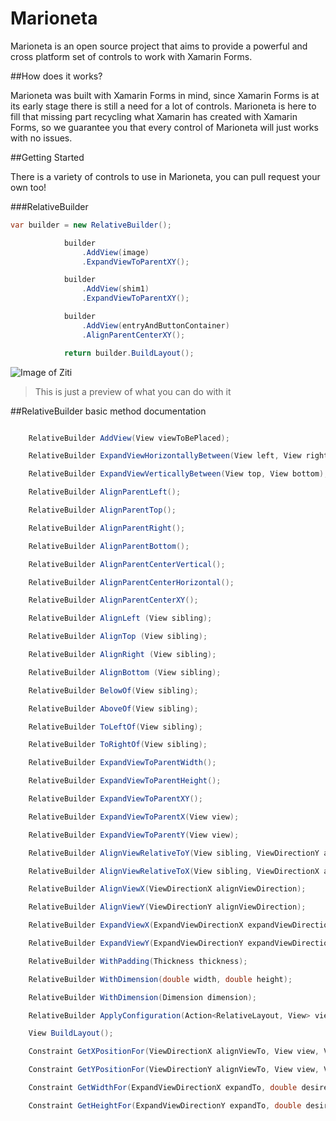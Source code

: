 # Marioneta
Marioneta is an open source project that aims to provide a powerful and cross platform set of controls to work with Xamarin Forms.

##How does it works?

Marioneta was built with Xamarin Forms in mind, since Xamarin Forms is at its early stage there is still a need for a lot of controls. Marioneta is here to fill that missing part recycling what Xamarin has created with Xamarin Forms, so we guarantee you that every control of Marioneta will just works with no issues.

##Getting Started

There is a variety of controls to use in Marioneta, you can pull request your own too!

###RelativeBuilder

```cs
var builder = new RelativeBuilder();

			builder
				.AddView(image)
				.ExpandViewToParentXY();

			builder
				.AddView(shim1)
				.ExpandViewToParentXY();

			builder
				.AddView(entryAndButtonContainer)
				.AlignParentCenterXY();

			return builder.BuildLayout();
```

![Image of Ziti](http://s23.postimg.org/kslfxm8gr/Simulator_Screen_Shot_Dec_26_2015_19_20_59.png)

> This is just a preview of what you can do with it

##RelativeBuilder basic method documentation

```cs

    RelativeBuilder AddView(View viewToBePlaced);

    RelativeBuilder ExpandViewHorizontallyBetween(View left, View right);

    RelativeBuilder ExpandViewVerticallyBetween(View top, View bottom);

    RelativeBuilder AlignParentLeft();

    RelativeBuilder AlignParentTop();

    RelativeBuilder AlignParentRight();

    RelativeBuilder AlignParentBottom();

    RelativeBuilder AlignParentCenterVertical();

    RelativeBuilder AlignParentCenterHorizontal();

    RelativeBuilder AlignParentCenterXY();

    RelativeBuilder AlignLeft (View sibling);

    RelativeBuilder AlignTop (View sibling);

    RelativeBuilder AlignRight (View sibling);

    RelativeBuilder AlignBottom (View sibling);

    RelativeBuilder BelowOf(View sibling);

    RelativeBuilder AboveOf(View sibling);

    RelativeBuilder ToLeftOf(View sibling);

    RelativeBuilder ToRightOf(View sibling);

    RelativeBuilder ExpandViewToParentWidth();

    RelativeBuilder ExpandViewToParentHeight();

    RelativeBuilder ExpandViewToParentXY();

    RelativeBuilder ExpandViewToParentX(View view);

    RelativeBuilder ExpandViewToParentY(View view);

    RelativeBuilder AlignViewRelativeToY(View sibling, ViewDirectionY alignViewY);

    RelativeBuilder AlignViewRelativeToX(View sibling, ViewDirectionX alignViewX);

    RelativeBuilder AlignViewX(ViewDirectionX alignViewDirection);

    RelativeBuilder AlignViewY(ViewDirectionY alignViewDirection);

    RelativeBuilder ExpandViewX(ExpandViewDirectionX expandViewDirection);

    RelativeBuilder ExpandViewY(ExpandViewDirectionY expandViewDirection);

    RelativeBuilder WithPadding(Thickness thickness);

    RelativeBuilder WithDimension(double width, double height);

    RelativeBuilder WithDimension(Dimension dimension);

    RelativeBuilder ApplyConfiguration(Action<RelativeLayout, View> view);

    View BuildLayout();

    Constraint GetXPositionFor(ViewDirectionX alignViewTo, View view, View relative, double paddingLeft);

    Constraint GetYPositionFor(ViewDirectionY alignViewTo, View view, View relative, double paddingTop);

    Constraint GetWidthFor(ExpandViewDirectionX expandTo, double desiredWidth ,double paddingRight);

    Constraint GetHeightFor(ExpandViewDirectionY expandTo, double desiredHeight, double paddingBottom);

```
